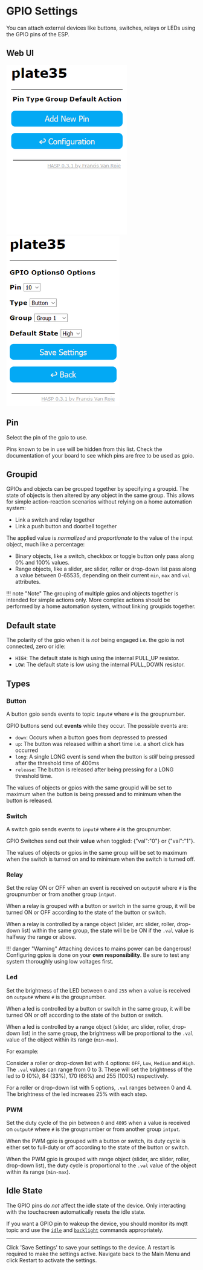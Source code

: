 # GPIO Settings

You can attach external devices like buttons, switches, relays or LEDs using the GPIO pins of the ESP.

## Web UI

![GPIO Settings](../assets/images/settings/gpio_addpin.png "GPIO Add New Pin") &nbsp;
![GPIO Pin Configuration](../assets/images/settings/gpio_pinconfig.png "GPIO Pin Configuration")

## Pin

Select the pin of the gpio to use.

Pins known to be in use will be hidden from this list.
Check the documentation of your board to see which pins are free to be used as gpio.

## Groupid

GPIOs and objects can be grouped together by specifying a groupid. The state of objects is then altered by any object in the same group. This allows for simple action-reaction scenarios without relying on a home automation system:

- Link a switch and relay together
- Link a push button and doorbell together

The applied value is *normalized* and *proportionate* to the value of the input object, much like a percentage:

- Binary objects, like a switch, checkbox or toggle button only pass along 0% and 100% values.
- Range objects, like a slider, arc slider, roller or drop-down list pass along a value between 0-65535, depending on their current `min`, `max` and `val` attributes.

!!! note "Note"
    The grouping of multiple gpios and objects together is intended for simple actions only.
    More complex actions should be performed by a home automation system, without linking groupids together.

## Default state

The polarity of the gpio when it is *not* being engaged i.e. the gpio is not connected, zero or idle:

- `HIGH`: The default state is high using the internal PULL_UP resistor. 
- `LOW`: The default state is low using the internal PULL_DOWN resistor. 

## Types

### Button

A button gpio sends events to topic `input#` where `#` is the groupnumber.

GPIO buttons send out **events** while they occur. The possible events are:

- `down`: Occurs when a button goes from depressed to pressed
- `up`: The button was released within a short time i.e. a short click has occurred
- `long`: A single LONG event is send when the button is *still* being pressed after the threshold time of 400ms
- `release`: The button is released after being pressing for a LONG threshold time.
<!-- - `HOLD`: The HOLD event is repeated every 400ms while the button is still pressed -->
<!-- - `LOST`: This event occurs when the object looses the focus while the screen is still being touched -->


The values of objects or gpios with the same groupid will be set to maximum when the button is being pressed and to minimum when the button is released.

### Switch

A switch gpio sends events to `input#` where `#` is the groupnumber.

GPIO Switches send out their **value** when toggled: {"val":"0"} or {"val":"1"}.

The values of objects or gpios in the same group will be set to maximum when the switch is turned on
and to minimum when the switch is turned off.

### Relay

Set the relay ON or OFF when an event is received on `output#` where `#` is the groupnumber or from another group `intput`.

When a relay is grouped with a button or switch in the same group, it will be turned ON or OFF according to the state of the button or switch.

When a relay is controlled by a range object (slider, arc slider, roller, drop-down list) within the same group, the state will be be ON if the `.val` value is halfway the range or above.

!!! danger "Warning"
    Attaching devices to mains power can be dangerous!
    Configuring gpios is done on your **own responsibility**.
    Be sure to test any system thoroughly using low voltages first.

### Led

Set the brightness of the LED between `0` and `255` when a value is received on `output#` where `#` is the groupnumber.

When a led is controlled by a button or switch in the same group, it will be turned ON or off according to the state of the button or switch.

When a led is controlled by a range object (slider, arc slider, roller, drop-down list) in the same group, the brightness will be proportional to the `.val` value of the object within its range (`min-max`).

For example:

Consider a roller or drop-down list with 4 options: `OFF`, `Low`, `Medium` and `High`.
The `.val` values can range from 0 to 3.
These will set the brightness of the led to 0 (0%), 84 (33%), 170 (66%) and 255 (100%) respectively.

For a roller or drop-down list with 5 options, `.val` ranges between 0 and 4. The brightness of the led increases 25% with each step.


### PWM

Set the duty cycle of the pin between `0` and `4095` when a value is received on `output#` where `#` is the groupnumber or from another group `intput`.

When the PWM gpio is grouped with a button or switch, its duty cycle is either set to full-duty or off according to the state of the button or switch.

When the PWM gpio is grouped with range object (slider, arc slider, roller, drop-down list), the duty cycle is proportional to the `.val` value of the object within its range (`min-max`).

## Idle State

The GPIO pins do *not* affect the idle state of the device. Only interacting with the touchscreen automatically resets the idle state.

If you want a GPIO pin to wakeup the device, you should monitor its mqtt topic and use the [`idle`](../../commands#idle) and [`backlight`](../../commands#backlight) commands appropriately.


---

Click 'Save Settings' to save your settings to the device. A restart is required to make the settings active. Navigate back to the Main Menu and click Restart to activate the settings.

